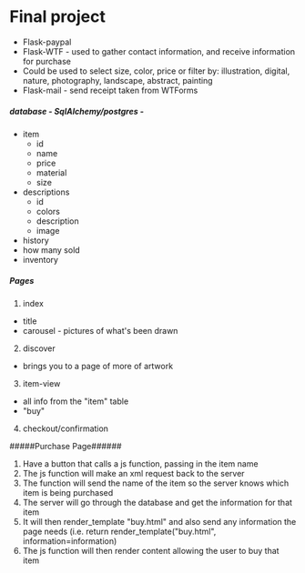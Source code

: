 # Final project


* Flask-paypal
* Flask-WTF - used to gather contact information, and receive information for purchase
 * Could be used to select size, color, price or filter by: illustration, digital, nature, photography, landscape, abstract, painting
* Flask-mail - send receipt taken from WTForms

##### database - SqlAlchemy/postgres - 
* item
  * id
  * name
  * price
  * material
  * size
* descriptions
  * id 
  * colors
  * description
  * image
* history
 * how many sold
 * inventory

##### Pages
1. index
 * title
 * carousel - pictures of what's been drawn
2. discover
 * brings you to a page of more of artwork
3. item-view
 * all info from the "item" table
 * "buy"
4. checkout/confirmation





#####Purchase Page######

1. Have a button that calls a js function, passing in the item name
2. The js function will make an xml request back to the server
3. The function will send the name of the item so the server knows which item is being purchased
4. The server will go through the database and get the information for that item
5. It will then render_template "buy.html" and also send any information the page needs (i.e. return render_template("buy.html", information=information)
6. The js function will then render content allowing the user to buy that item

